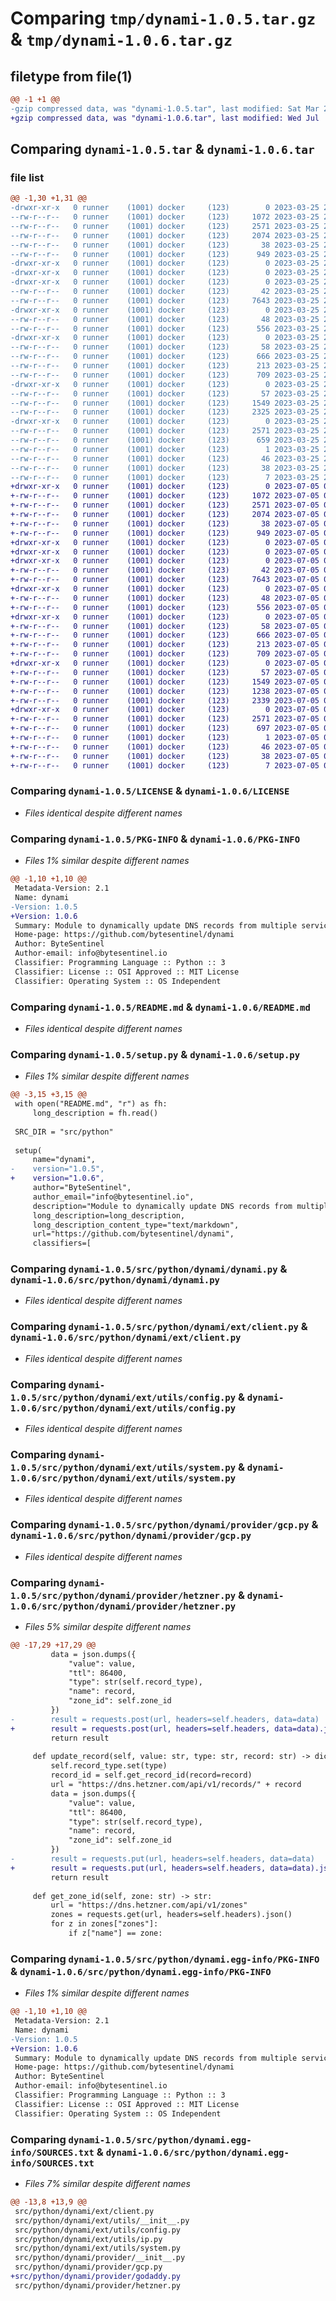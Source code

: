 # Comparing `tmp/dynami-1.0.5.tar.gz` & `tmp/dynami-1.0.6.tar.gz`

## filetype from file(1)

```diff
@@ -1 +1 @@
-gzip compressed data, was "dynami-1.0.5.tar", last modified: Sat Mar 25 22:20:59 2023, max compression
+gzip compressed data, was "dynami-1.0.6.tar", last modified: Wed Jul  5 09:06:20 2023, max compression
```

## Comparing `dynami-1.0.5.tar` & `dynami-1.0.6.tar`

### file list

```diff
@@ -1,30 +1,31 @@
-drwxr-xr-x   0 runner    (1001) docker     (123)        0 2023-03-25 22:20:59.128061 dynami-1.0.5/
--rw-r--r--   0 runner    (1001) docker     (123)     1072 2023-03-25 22:20:46.000000 dynami-1.0.5/LICENSE
--rw-r--r--   0 runner    (1001) docker     (123)     2571 2023-03-25 22:20:59.128061 dynami-1.0.5/PKG-INFO
--rw-r--r--   0 runner    (1001) docker     (123)     2074 2023-03-25 22:20:46.000000 dynami-1.0.5/README.md
--rw-r--r--   0 runner    (1001) docker     (123)       38 2023-03-25 22:20:59.128061 dynami-1.0.5/setup.cfg
--rw-r--r--   0 runner    (1001) docker     (123)      949 2023-03-25 22:20:46.000000 dynami-1.0.5/setup.py
-drwxr-xr-x   0 runner    (1001) docker     (123)        0 2023-03-25 22:20:59.120061 dynami-1.0.5/src/
-drwxr-xr-x   0 runner    (1001) docker     (123)        0 2023-03-25 22:20:59.120061 dynami-1.0.5/src/python/
-drwxr-xr-x   0 runner    (1001) docker     (123)        0 2023-03-25 22:20:59.124061 dynami-1.0.5/src/python/dynami/
--rw-r--r--   0 runner    (1001) docker     (123)       42 2023-03-25 22:20:46.000000 dynami-1.0.5/src/python/dynami/__init__.py
--rw-r--r--   0 runner    (1001) docker     (123)     7643 2023-03-25 22:20:46.000000 dynami-1.0.5/src/python/dynami/dynami.py
-drwxr-xr-x   0 runner    (1001) docker     (123)        0 2023-03-25 22:20:59.128061 dynami-1.0.5/src/python/dynami/ext/
--rw-r--r--   0 runner    (1001) docker     (123)       48 2023-03-25 22:20:46.000000 dynami-1.0.5/src/python/dynami/ext/__init__.py
--rw-r--r--   0 runner    (1001) docker     (123)      556 2023-03-25 22:20:46.000000 dynami-1.0.5/src/python/dynami/ext/client.py
-drwxr-xr-x   0 runner    (1001) docker     (123)        0 2023-03-25 22:20:59.128061 dynami-1.0.5/src/python/dynami/ext/utils/
--rw-r--r--   0 runner    (1001) docker     (123)       58 2023-03-25 22:20:46.000000 dynami-1.0.5/src/python/dynami/ext/utils/__init__.py
--rw-r--r--   0 runner    (1001) docker     (123)      666 2023-03-25 22:20:46.000000 dynami-1.0.5/src/python/dynami/ext/utils/config.py
--rw-r--r--   0 runner    (1001) docker     (123)      213 2023-03-25 22:20:46.000000 dynami-1.0.5/src/python/dynami/ext/utils/ip.py
--rw-r--r--   0 runner    (1001) docker     (123)      709 2023-03-25 22:20:46.000000 dynami-1.0.5/src/python/dynami/ext/utils/system.py
-drwxr-xr-x   0 runner    (1001) docker     (123)        0 2023-03-25 22:20:59.128061 dynami-1.0.5/src/python/dynami/provider/
--rw-r--r--   0 runner    (1001) docker     (123)       57 2023-03-25 22:20:46.000000 dynami-1.0.5/src/python/dynami/provider/__init__.py
--rw-r--r--   0 runner    (1001) docker     (123)     1549 2023-03-25 22:20:46.000000 dynami-1.0.5/src/python/dynami/provider/gcp.py
--rw-r--r--   0 runner    (1001) docker     (123)     2325 2023-03-25 22:20:46.000000 dynami-1.0.5/src/python/dynami/provider/hetzner.py
-drwxr-xr-x   0 runner    (1001) docker     (123)        0 2023-03-25 22:20:59.128061 dynami-1.0.5/src/python/dynami.egg-info/
--rw-r--r--   0 runner    (1001) docker     (123)     2571 2023-03-25 22:20:59.000000 dynami-1.0.5/src/python/dynami.egg-info/PKG-INFO
--rw-r--r--   0 runner    (1001) docker     (123)      659 2023-03-25 22:20:59.000000 dynami-1.0.5/src/python/dynami.egg-info/SOURCES.txt
--rw-r--r--   0 runner    (1001) docker     (123)        1 2023-03-25 22:20:59.000000 dynami-1.0.5/src/python/dynami.egg-info/dependency_links.txt
--rw-r--r--   0 runner    (1001) docker     (123)       46 2023-03-25 22:20:59.000000 dynami-1.0.5/src/python/dynami.egg-info/entry_points.txt
--rw-r--r--   0 runner    (1001) docker     (123)       38 2023-03-25 22:20:59.000000 dynami-1.0.5/src/python/dynami.egg-info/requires.txt
--rw-r--r--   0 runner    (1001) docker     (123)        7 2023-03-25 22:20:59.000000 dynami-1.0.5/src/python/dynami.egg-info/top_level.txt
+drwxr-xr-x   0 runner    (1001) docker     (123)        0 2023-07-05 09:06:20.870170 dynami-1.0.6/
+-rw-r--r--   0 runner    (1001) docker     (123)     1072 2023-07-05 09:06:07.000000 dynami-1.0.6/LICENSE
+-rw-r--r--   0 runner    (1001) docker     (123)     2571 2023-07-05 09:06:20.870170 dynami-1.0.6/PKG-INFO
+-rw-r--r--   0 runner    (1001) docker     (123)     2074 2023-07-05 09:06:07.000000 dynami-1.0.6/README.md
+-rw-r--r--   0 runner    (1001) docker     (123)       38 2023-07-05 09:06:20.870170 dynami-1.0.6/setup.cfg
+-rw-r--r--   0 runner    (1001) docker     (123)      949 2023-07-05 09:06:07.000000 dynami-1.0.6/setup.py
+drwxr-xr-x   0 runner    (1001) docker     (123)        0 2023-07-05 09:06:20.870170 dynami-1.0.6/src/
+drwxr-xr-x   0 runner    (1001) docker     (123)        0 2023-07-05 09:06:20.870170 dynami-1.0.6/src/python/
+drwxr-xr-x   0 runner    (1001) docker     (123)        0 2023-07-05 09:06:20.870170 dynami-1.0.6/src/python/dynami/
+-rw-r--r--   0 runner    (1001) docker     (123)       42 2023-07-05 09:06:07.000000 dynami-1.0.6/src/python/dynami/__init__.py
+-rw-r--r--   0 runner    (1001) docker     (123)     7643 2023-07-05 09:06:07.000000 dynami-1.0.6/src/python/dynami/dynami.py
+drwxr-xr-x   0 runner    (1001) docker     (123)        0 2023-07-05 09:06:20.870170 dynami-1.0.6/src/python/dynami/ext/
+-rw-r--r--   0 runner    (1001) docker     (123)       48 2023-07-05 09:06:07.000000 dynami-1.0.6/src/python/dynami/ext/__init__.py
+-rw-r--r--   0 runner    (1001) docker     (123)      556 2023-07-05 09:06:07.000000 dynami-1.0.6/src/python/dynami/ext/client.py
+drwxr-xr-x   0 runner    (1001) docker     (123)        0 2023-07-05 09:06:20.870170 dynami-1.0.6/src/python/dynami/ext/utils/
+-rw-r--r--   0 runner    (1001) docker     (123)       58 2023-07-05 09:06:07.000000 dynami-1.0.6/src/python/dynami/ext/utils/__init__.py
+-rw-r--r--   0 runner    (1001) docker     (123)      666 2023-07-05 09:06:07.000000 dynami-1.0.6/src/python/dynami/ext/utils/config.py
+-rw-r--r--   0 runner    (1001) docker     (123)      213 2023-07-05 09:06:07.000000 dynami-1.0.6/src/python/dynami/ext/utils/ip.py
+-rw-r--r--   0 runner    (1001) docker     (123)      709 2023-07-05 09:06:07.000000 dynami-1.0.6/src/python/dynami/ext/utils/system.py
+drwxr-xr-x   0 runner    (1001) docker     (123)        0 2023-07-05 09:06:20.870170 dynami-1.0.6/src/python/dynami/provider/
+-rw-r--r--   0 runner    (1001) docker     (123)       57 2023-07-05 09:06:07.000000 dynami-1.0.6/src/python/dynami/provider/__init__.py
+-rw-r--r--   0 runner    (1001) docker     (123)     1549 2023-07-05 09:06:07.000000 dynami-1.0.6/src/python/dynami/provider/gcp.py
+-rw-r--r--   0 runner    (1001) docker     (123)     1238 2023-07-05 09:06:07.000000 dynami-1.0.6/src/python/dynami/provider/godaddy.py
+-rw-r--r--   0 runner    (1001) docker     (123)     2339 2023-07-05 09:06:07.000000 dynami-1.0.6/src/python/dynami/provider/hetzner.py
+drwxr-xr-x   0 runner    (1001) docker     (123)        0 2023-07-05 09:06:20.870170 dynami-1.0.6/src/python/dynami.egg-info/
+-rw-r--r--   0 runner    (1001) docker     (123)     2571 2023-07-05 09:06:20.000000 dynami-1.0.6/src/python/dynami.egg-info/PKG-INFO
+-rw-r--r--   0 runner    (1001) docker     (123)      697 2023-07-05 09:06:20.000000 dynami-1.0.6/src/python/dynami.egg-info/SOURCES.txt
+-rw-r--r--   0 runner    (1001) docker     (123)        1 2023-07-05 09:06:20.000000 dynami-1.0.6/src/python/dynami.egg-info/dependency_links.txt
+-rw-r--r--   0 runner    (1001) docker     (123)       46 2023-07-05 09:06:20.000000 dynami-1.0.6/src/python/dynami.egg-info/entry_points.txt
+-rw-r--r--   0 runner    (1001) docker     (123)       38 2023-07-05 09:06:20.000000 dynami-1.0.6/src/python/dynami.egg-info/requires.txt
+-rw-r--r--   0 runner    (1001) docker     (123)        7 2023-07-05 09:06:20.000000 dynami-1.0.6/src/python/dynami.egg-info/top_level.txt
```

### Comparing `dynami-1.0.5/LICENSE` & `dynami-1.0.6/LICENSE`

 * *Files identical despite different names*

### Comparing `dynami-1.0.5/PKG-INFO` & `dynami-1.0.6/PKG-INFO`

 * *Files 1% similar despite different names*

```diff
@@ -1,10 +1,10 @@
 Metadata-Version: 2.1
 Name: dynami
-Version: 1.0.5
+Version: 1.0.6
 Summary: Module to dynamically update DNS records from multiple services like Hetzner, Amazon, Microsoft... 
 Home-page: https://github.com/bytesentinel/dynami
 Author: ByteSentinel
 Author-email: info@bytesentinel.io
 Classifier: Programming Language :: Python :: 3
 Classifier: License :: OSI Approved :: MIT License
 Classifier: Operating System :: OS Independent
```

### Comparing `dynami-1.0.5/README.md` & `dynami-1.0.6/README.md`

 * *Files identical despite different names*

### Comparing `dynami-1.0.5/setup.py` & `dynami-1.0.6/setup.py`

 * *Files 1% similar despite different names*

```diff
@@ -3,15 +3,15 @@
 with open("README.md", "r") as fh:
     long_description = fh.read()
 
 SRC_DIR = "src/python"
 
 setup(
     name="dynami",
-    version="1.0.5",
+    version="1.0.6",
     author="ByteSentinel",
     author_email="info@bytesentinel.io",
     description="Module to dynamically update DNS records from multiple services like Hetzner, Amazon, Microsoft... ",
     long_description=long_description,
     long_description_content_type="text/markdown",
     url="https://github.com/bytesentinel/dynami",
     classifiers=[
```

### Comparing `dynami-1.0.5/src/python/dynami/dynami.py` & `dynami-1.0.6/src/python/dynami/dynami.py`

 * *Files identical despite different names*

### Comparing `dynami-1.0.5/src/python/dynami/ext/client.py` & `dynami-1.0.6/src/python/dynami/ext/client.py`

 * *Files identical despite different names*

### Comparing `dynami-1.0.5/src/python/dynami/ext/utils/config.py` & `dynami-1.0.6/src/python/dynami/ext/utils/config.py`

 * *Files identical despite different names*

### Comparing `dynami-1.0.5/src/python/dynami/ext/utils/system.py` & `dynami-1.0.6/src/python/dynami/ext/utils/system.py`

 * *Files identical despite different names*

### Comparing `dynami-1.0.5/src/python/dynami/provider/gcp.py` & `dynami-1.0.6/src/python/dynami/provider/gcp.py`

 * *Files identical despite different names*

### Comparing `dynami-1.0.5/src/python/dynami/provider/hetzner.py` & `dynami-1.0.6/src/python/dynami/provider/hetzner.py`

 * *Files 5% similar despite different names*

```diff
@@ -17,29 +17,29 @@
         data = json.dumps({
             "value": value,
             "ttl": 86400,
             "type": str(self.record_type),
             "name": record,
             "zone_id": self.zone_id
         })
-        result = requests.post(url, headers=self.headers, data=data)
+        result = requests.post(url, headers=self.headers, data=data).json()
         return result
 
     def update_record(self, value: str, type: str, record: str) -> dict:
         self.record_type.set(type)
         record_id = self.get_record_id(record=record)
         url = "https://dns.hetzner.com/api/v1/records/" + record
         data = json.dumps({
             "value": value,
             "ttl": 86400,
             "type": str(self.record_type),
             "name": record,
             "zone_id": self.zone_id
         })
-        result = requests.put(url, headers=self.headers, data=data)
+        result = requests.put(url, headers=self.headers, data=data).json()
         return result
 
     def get_zone_id(self, zone: str) -> str:
         url = "https://dns.hetzner.com/api/v1/zones"
         zones = requests.get(url, headers=self.headers).json()
         for z in zones["zones"]:
             if z["name"] == zone:
```

### Comparing `dynami-1.0.5/src/python/dynami.egg-info/PKG-INFO` & `dynami-1.0.6/src/python/dynami.egg-info/PKG-INFO`

 * *Files 1% similar despite different names*

```diff
@@ -1,10 +1,10 @@
 Metadata-Version: 2.1
 Name: dynami
-Version: 1.0.5
+Version: 1.0.6
 Summary: Module to dynamically update DNS records from multiple services like Hetzner, Amazon, Microsoft... 
 Home-page: https://github.com/bytesentinel/dynami
 Author: ByteSentinel
 Author-email: info@bytesentinel.io
 Classifier: Programming Language :: Python :: 3
 Classifier: License :: OSI Approved :: MIT License
 Classifier: Operating System :: OS Independent
```

### Comparing `dynami-1.0.5/src/python/dynami.egg-info/SOURCES.txt` & `dynami-1.0.6/src/python/dynami.egg-info/SOURCES.txt`

 * *Files 7% similar despite different names*

```diff
@@ -13,8 +13,9 @@
 src/python/dynami/ext/client.py
 src/python/dynami/ext/utils/__init__.py
 src/python/dynami/ext/utils/config.py
 src/python/dynami/ext/utils/ip.py
 src/python/dynami/ext/utils/system.py
 src/python/dynami/provider/__init__.py
 src/python/dynami/provider/gcp.py
+src/python/dynami/provider/godaddy.py
 src/python/dynami/provider/hetzner.py
```

